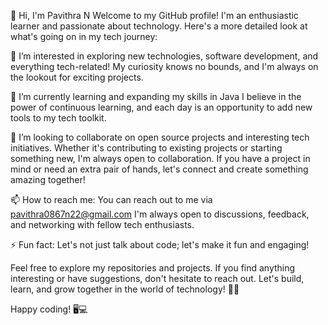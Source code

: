 
👋 Hi, I'm Pavithra N
Welcome to my GitHub profile! I'm an enthusiastic learner and passionate about technology. Here's a more detailed look at what's going on in my tech journey:

👀 I’m interested in exploring new technologies, software development, and everything tech-related! My curiosity knows no bounds, and I'm always on the lookout for exciting projects.

🌱 I’m currently learning and expanding my skills in Java I believe in the power of continuous learning, and each day is an opportunity to add new tools to my tech toolkit.

💞️ I’m looking to collaborate on open source projects and interesting tech initiatives. Whether it's contributing to existing projects or starting something new, I'm always open to collaboration. If you have a project in mind or need an extra pair of hands, let's connect and create something amazing together!

📫 How to reach me: You can reach out to me via pavithra0867n22@gmail.com  I'm always open to discussions, feedback, and networking with fellow tech enthusiasts.

⚡ Fun fact: Let's not just talk about code; let's make it fun and engaging!



Feel free to explore my repositories and projects. If you find anything interesting or have suggestions, don't hesitate to reach out. Let's build, learn, and grow together in the world of technology! 🚀✨

Happy coding! 🖥️💻
